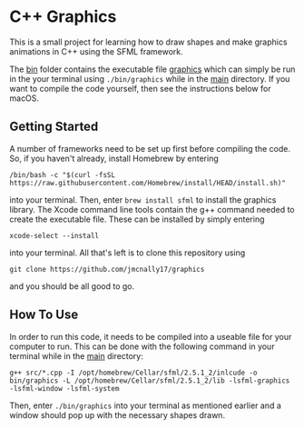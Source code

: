# C++ Graphics

This is a small project for learning how to draw shapes and make graphics animations in C++ using the SFML framework.

The [bin](https://github.com/jmcnally17/graphics/tree/main/bin) folder contains the executable file [graphics](https://github.com/jmcnally17/graphics/blob/main/bin/graphics) which can simply be run in the your terminal using `./bin/graphics` while in the [main](https://github.com/jmcnally17/graphics) directory. If you want to compile the code yourself, then see the instructions below for macOS.

## Getting Started

A number of frameworks need to be set up first before compiling the code. So, if you haven't already, install Homebrew by entering

```
/bin/bash -c "$(curl -fsSL https://raw.githubusercontent.com/Homebrew/install/HEAD/install.sh)"
```

into your terminal. Then, enter `brew install sfml` to install the graphics library. The Xcode command line tools contain the g++ command needed to create the executable file. These can be installed by simply entering

```
xcode-select --install
```

into your terminal. All that's left is to clone this repository using

```
git clone https://github.com/jmcnally17/graphics
```

and you should be all good to go.

## How To Use

In order to run this code, it needs to be compiled into a useable file for your computer to run. This can be done with the following command in your terminal while in the [main](https://github.com/jmcnally17/graphics) directory:

```
g++ src/*.cpp -I /opt/homebrew/Cellar/sfml/2.5.1_2/inlcude -o bin/graphics -L /opt/homebrew/Cellar/sfml/2.5.1_2/lib -lsfml-graphics -lsfml-window -lsfml-system
```

Then, enter `./bin/graphics` into your terminal as mentioned earlier and a window should pop up with the necessary shapes drawn.
